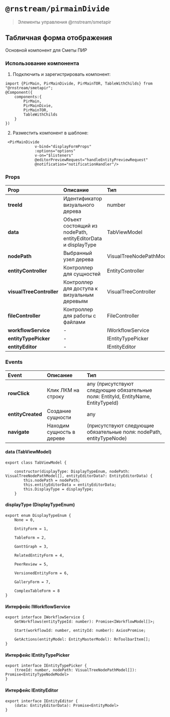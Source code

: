 # `@rnstream/pirmainDivide`

> Элементы управления @rnstream/smetapir


## Табличная форма отображения 
Основной компонент для Сметы ПИР 

### Использование компонента
1. Подключить и зарегистрировать компонент:
```
import {PirMain, PirMainDivide, PirMainTOR, TableWithChilds} from "@rnstream/smetapir";
@Component({
	components:{
		PirMain,
		PirMainDivie,
		PirMainTOR,
		TableWithChilds
	}
})
```

2. Разместить компонент в шаблоне:
```
 <PirMainDivide 
             v-bind="displayFormProps"
             :options="options"
             v-on="$listeners"
             @editorPreviewRequest="handleEntityPreviewRequest"
             @notification="notificationHandler"/>
```

### Props

|Prop| Описание  | Тип |
|:-|:-|:-|
| **treeId** | Идентификатор визуального дерева | number |
| **data** | Объект состоящий из nodePath, entityEditorData и displayType | TabViewModel |
| **nodePath** | Выбранный узел дерева | VisualTreeNodePathModel[] |
| **entityController** | Контроллер для сущностей | EntityController |
| **visualTreeController** | Контроллер для доступа к визуальным деревьям | VisualTreeController |
| **fileController** | Контроллер для работы с файлами   | FileController |
| **workflowService** | - | IWorkflowService |
| **entityTypePicker** | - | IEntityTypePicker |
| **entityEditor** | - | IEntityEditor |

### Events

|Event| Описание  | Тип |
|:-|:-|:-|
| **rowClick** | Клик ЛКМ на строку | any (присутствуют следующие обязательные поля: EntityId, EntityName, EntityTypeId)|
| **entityCreated** | Создание сущности | any |
| **navigate** | Находим сущность в дереве | (присутствуют следующие обязательные поля: nodePath, entityTypeNode) |

#### data (TabViewModel)
```
export class TabViewModel {

	constructor(displayType: DisplayTypeEnum, nodePath: VisualTreeNodePathModel[], entityEditorData?: EntityEditorData) {
		this.nodePath = nodePath;
		this.entityEditorData = entityEditorData;
		this.DisplayType = displayType;
	}
```

#### displayType (DisplayTypeEnum)
```
export enum DisplayTypeEnum {
	None = 0,

	EntityForm = 1,

	TableForm = 2,

	GanttGraph = 3,

	RelatedEntityForm = 4,

	PeerReview = 5,

	VersionedEntityForm = 6,

	GalleryForm = 7,

	ComplexTableForm = 8
}
```

#### Интерфейс IWorkflowService
```
export interface IWorkflowService {
	GetWorkflows(entityTypeId: number): Promise<IWorkflowModel[]>;

	Start(workflowId: number, entityId: number): AxiosPromise;

	GetActions(entityModel: EntityMasterModel): RnToolbarItem[];
}
```

#### Интерфейс IEntityTypePicker
```
export interface IEntityTypePicker {
	(treeId: number, nodePath: VisualTreeNodePathModel[]): Promise<EntityTypeNodeModel>
}
```

#### Интерфейс IEntityEditor
```
export interface IEntityEditor {
	(data: EntityEditorData): Promise<EntityModel>
}
```
